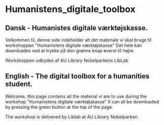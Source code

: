 # Humanistens_digitale_toolbox
## Dansk - Humanistes digitale værktøjskasse. 
Velkommen til, denne side indeholder alt det materiale vi skal bruge til workshoppen "Humanistens digitale værktøjskasse" Det hele kan downloades ved at trykke på den grønne knap øverst til højre.

Workshoppen udbydes af AU Library Nobelparkens LibLab 


## English - The digital toolbox for a humanities student.
Welcome, this page contains all the material vi are to use during the workshop "Humanistens digitale værktøjskasse" It can all be downloaded by pressing the green button at the top of the page.

The workshop is delivered by Liblab at AU Library Nobelparken.
